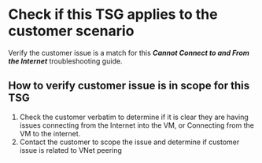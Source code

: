 <properties
	pageTitle="Cannot Connect To And From Internet"
	description="Cannot Connect To And From Internet"
	service="microsoft.network"
	resource="virtualNetwork"
	authors="maroja"
	ms.author="maroja"
	selfHelpType="TSG_Content"
	cloudEnvironments="Public, fairfax, usnat, ussec"
	articleId="631445c3-1154-4e38-8000-6ebe7128d11c"
	ownershipId="Centennial_Cloudnet_VirtualNetwork"
/>

# Check if this TSG applies to the customer scenario

Verify the customer issue is a match for this ***Cannot Connect to and From the Internet*** troubleshooting guide.

## **How to verify customer issue is in scope for this TSG**

1. Check the customer verbatim to determine if it is clear they are having issues connecting from the Internet into the VM, or Connecting from the VM to the internet. 
2. Contact the customer to scope the issue and determine if customer issue is related to VNet peering
